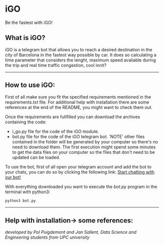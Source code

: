 # iGO

Be the fastest with iGO!

## What is iGO?
iGO is a telegram bot that allows you to reach a desired destination in the city of Barcelona in the fastest way possible by car. It does so calculating a time parameter that considers the lenght, maximum speed avaliable during the trip and real time traffic congestion, cool innit?

---

## How to use iGO:
First of all make sure you fit the specified requirements mentioned in the requirements.txt file. For additional help with installation there are some references at the end of the README, you might want to check them out.

Once the requirements are fullfilled you can download the archives containing the code:
* i_go.py file for the code of the iGO module.
* bot.py file for the code of the iGO telegram bot.
'NOTE' other files contained in the folder will be generated by your computer so there's no need to download them. The first execution might spend some minutes to get the data files on your computer so the files that don't need to be updated can be loaded.

To use the bot, first of all open your telegram account and add the bot to your chats, you can do so by clicking the following link:
[Start chatting with our bot!](https://t.me/igo_Pol_Jan_bot)

With everything downloaded you want to execute the *bot.py* program in the terminal with python3:
```bash
python3 bot.py
```


---






## Help with installation-> some references:



*developed by Pol Puigdemont and Jan Sallent, Data Science and Engineering students from UPC university*
